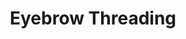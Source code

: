 ---
title: "Eyebrow Threading"
url: /las-vegas/eyebrow-threading-south-rainbow-boulevard/
shop: beauty
---
